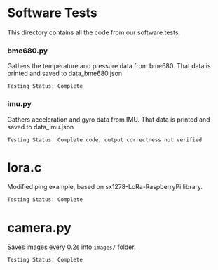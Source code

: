# Software Tests

This directory contains all the code from our software tests.

### bme680.py
Gathers the temperature and pressure data from bme680. That data is printed and saved to data_bme680.json

`Testing Status: Complete`

### imu.py
Gathers acceleration and gyro data from IMU. That data is printed and saved to data_imu.json

`Testing Status: Complete code, output correctness not verified`

# lora.c
Modified ping example, based on sx1278-LoRa-RaspberryPi library.

`Testing Status: Complete`

# camera.py
Saves images every 0.2s into `images/` folder.

`Testing Status: Complete`